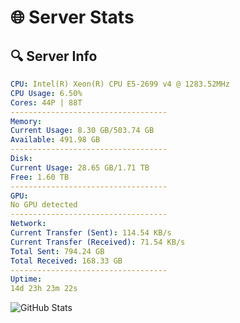 # 🌐 Server Stats
## 🔍 Server Info
```yaml
CPU: Intel(R) Xeon(R) CPU E5-2699 v4 @ 1283.52MHz
CPU Usage: 6.50%
Cores: 44P | 88T
-----------------------------------
Memory:
Current Usage: 8.30 GB/503.74 GB
Available: 491.98 GB
-----------------------------------
Disk:
Current Usage: 28.65 GB/1.71 TB
Free: 1.60 TB
-----------------------------------
GPU:
No GPU detected
-----------------------------------
Network:
Current Transfer (Sent): 114.54 KB/s
Current Transfer (Received): 71.54 KB/s
Total Sent: 794.24 GB
Total Received: 168.33 GB
-----------------------------------
Uptime:
14d 23h 23m 22s
```
![GitHub Stats](https://img.shields.io/badge/Updated-2025-05-04_16:32:10-blue)